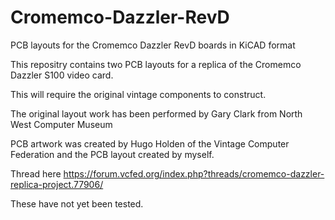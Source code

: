 # Cromemco-Dazzler-RevD

PCB layouts for the Cromemco Dazzler RevD boards in KiCAD format

This repositry contains two PCB layouts for a replica of the Cromemco Dazzler S100 video card. 

This will require the original vintage components to construct.

The original layout work has been performed by Gary Clark from North West Computer Museum

PCB artwork was created by Hugo Holden of the Vintage Computer Federation and the PCB layout created by myself.

Thread here https://forum.vcfed.org/index.php?threads/cromemco-dazzler-replica-project.77906/

These have not yet been tested.


